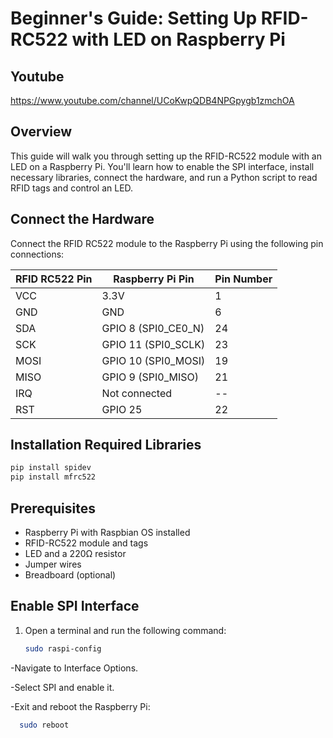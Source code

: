 # Beginner's Guide: Setting Up RFID-RC522 with LED on Raspberry Pi

 ## Youtube
  https://www.youtube.com/channel/UCoKwpQDB4NPGpygb1zmchOA

## Overview
This guide will walk you through setting up the RFID-RC522 module with an LED on a Raspberry Pi. You'll learn how to enable the SPI interface, install necessary libraries, connect the hardware, and run a Python script to read RFID tags and control an LED.

## Connect the Hardware

Connect the RFID RC522 module to the Raspberry Pi using the following pin connections:



| RFID RC522 Pin | Raspberry Pi Pin       | Pin Number |
|----------------|------------------------|------------|
| VCC            | 3.3V                   | 1          |
| GND            | GND                    | 6          |
| SDA            | GPIO 8 (SPI0_CE0_N)    | 24         |
| SCK            | GPIO 11 (SPI0_SCLK)    | 23         |
| MOSI           | GPIO 10 (SPI0_MOSI)    | 19         |
| MISO           | GPIO 9 (SPI0_MISO)     | 21         |
| IRQ            | Not connected          | --         |
| RST            | GPIO 25                | 22         |


## Installation Required Libraries
   ```sh
pip install spidev
pip install mfrc522
```

## Prerequisites
- Raspberry Pi with Raspbian OS installed
- RFID-RC522 module and tags 
- LED and a 220Ω resistor
- Jumper wires
- Breadboard (optional)

##  Enable SPI Interface
1. Open a terminal and run the following command:
   ```sh
   sudo raspi-config
   ```
-Navigate to Interface Options.

-Select SPI and enable it.

-Exit and reboot the Raspberry Pi:

```sh
  sudo reboot
```
